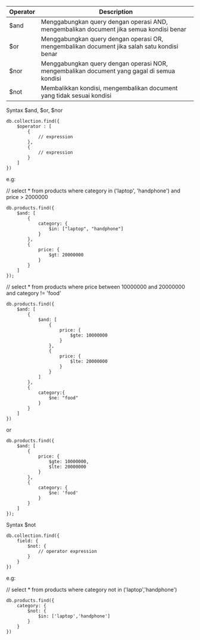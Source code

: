| Operator | Description |
| --- | ---- |
| $and | Menggabungkan query dengan operasi AND, mengembalikan document jika semua kondisi benar|
| $or | Menggabungkan query dengan operasi OR, mengembalikan document jika salah satu kondisi benar |
| $nor | Menggabungkan query dengan operasi NOR, mengembalikan document yang gagal di semua kondisi |
| $not | Membalikkan kondisi, mengembalikan document yang tidak sesuai kondisi|

Syntax $and, $or, $nor 

```
db.collection.find({
	$operator : [
		{
			// expression
		},
		{
			// expression
		}
	]
})
```

e.g:

// select * from products where category in ('laptop', 'handphone') and price > 2000000
```
db.products.find({
    $and: [
        {
            category: {
                $in: ["laptop", "handphone"]
            }
        },
        {
            price: {
                $gt: 20000000
            }
        }
    ]
});
```

// select * from products where price between 10000000 and 20000000 and category != 'food'
```
db.products.find({
	$and: [
		{
			$and: [
				{
					price: {
						$gte: 10000000
					}
				},
				{
					price: {
						$lte: 20000000
					}
				}
			]
		},
		{
			category:{
				$ne: "food"
			}
		}
	]
})
```

or
```
db.products.find({
    $and: [
        {
            price: {
                $gte: 10000000,
                $lte: 20000000
            }
        },
        {
            category: {
                $ne: 'food'
            }
        }
    ]
});
```

Syntax $not
```
db.collection.find({
	field: {
		$not: {
			// operator expression
		}
	}
})
```

e.g:

// select * from products where category not in ('laptop','handphone')
```
db.products.find({
	category: {
		$not: {
			$in: ['laptop','handphone']
		}
	}
})
```